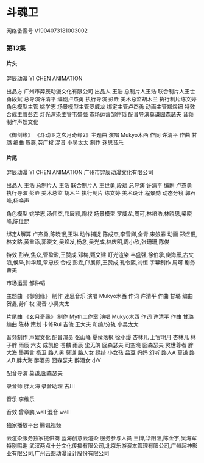# 斗魂卫


网络备案号  V1904073181003002

### 第13集
#### 片头
羿辰动漫 YI CHEN ANIMATION

出品方  广州市羿辰动漫文化有限公司
出品人  王浩
总制片人王浩
联合制片人王世勇段斌
总导演许清平
编剧卢杰勇
执行导演
彭垚
美术总监胡木兰
执行制片练文婷
角色模型主管 姚学志
场景模型主管罗威龙
绑定主管卢杰勇
动画主管郑煜钿
特效合成主管彭垚
灯光渲染主管韦盛强
市场运营邹仲韬
配音导演莫谦囧森瑟夫
音频制作声娱文化


《御剑缘》
《斗动卫之玄月奇缘2》主题曲
演唱  Mukyo木西
作同  许清平
作曲  甘璐
编曲  贺鑫,劳广权
混音  小吴太太
制作  迷思音乐

#### 片尾

羿辰动漫 YI CHEN ANIMATION
广州市羿辰动漫文化有限公司

出品人  王浩
总制片人  王浩
联合制片人  王世勇,段斌
总导演  许清平
编剧  卢杰勇
执行导演  彭垚
美术总监  胡木兰
执行制片  练文婷
美术设计  程景勋
动态分镜  郭石峰,杨唤声

角色模型  姚学志,汤伟杰,邝展颢,陶权
场景模型  罗威龙,周可,林培浩,林晓思,梁晓峰,陈仕昆

绑定&解算  卢杰勇,陈晓银,王琳
动作捕捉  陈成杰,李雪卿,全青,宋娘春
动画  郑煜钿,林文略,黄重添,郭晓文,吴焕发,杨念,吴光成,林庆明,周小欣,张珊珊,陈俊

特效  彭垚,焦众,管盈盈,王赞成,邓梅,甄文建
灯光渲染  韦盛强,徐伯承,庾海雁,古文浪,侯枭,钟华超,覃忠校
合成  彭垚,邝展颢,王赞成,孔令熙,刘恒
字幕制作  周可
剧务  曹美

市场运营  邹仲韬


主题曲  《御剑缘》
制作  迷思音乐
演唱  Mukyo木西
作词  许清平
作曲  甘璐
编曲  贺鑫,劳广权
混音  小吴太太

片尾曲  《玄月奇缘》
制作  Myth工作室
演唱  Mukyo木西
作词  许清平
作曲  甘璐
编曲  陈林
策划  卡修Rui
吉他  王大夫
和编/分轨  小吴太太


音频制作  声娱文化
配音演员
张山峰  夏侯落枫
徐小熳  杏林儿
上官明月  杏林儿
林子胖  雨辰
六支  成凯伦
苍麟  雨辰
尘无魄  囧森瑟夫
司空晓  囧森瑟夫
灵世尊者  胖大海
墨再言  杨卫
路人男  莫谦
路人女  绿绮
小女孩  吕豆
妈妈  幻听
路人A  莫谦
路人B  胖大海
醉酒男  囧森瑟夫
醉酒女  小V

配音导演  莫谦,囧森瑟夫

录音师  胖大海
录音助理  古川

音乐  李维乐

音效  曾章鹏,well
混音  well

独家播放平台  腾讯视频

云渲染服务独家提供商  蓝海创意云渲染
服务参与人员  王博,华阳阳,陈金宇,吴海军
特别鸣谢  武汉两点十分文化传播有限公司,北京乐游资本管理有限公司,广州超神影业有限公司,广州云图动漫设计股份有限公司
